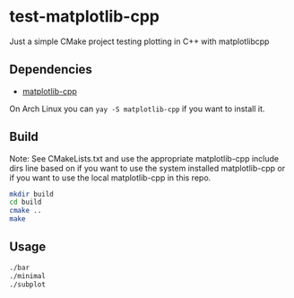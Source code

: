# test-matplotlib-cpp
Just a simple CMake project testing plotting in C++ with matplotlibcpp

## Dependencies

- [matplotlib-cpp](https://github.com/lava/matplotlib-cpp)

On Arch Linux you can `yay -S matplotlib-cpp` if you want to install it.

## Build

Note: See CMakeLists.txt and use the appropriate matplotlib-cpp include dirs
line based on if you want to use the system installed matplotlib-cpp or if you
want to use the local matplotlib-cpp in this repo.


```bash
mkdir build
cd build
cmake ..
make
```

## Usage

```bash
./bar
./minimal
./subplot
```
